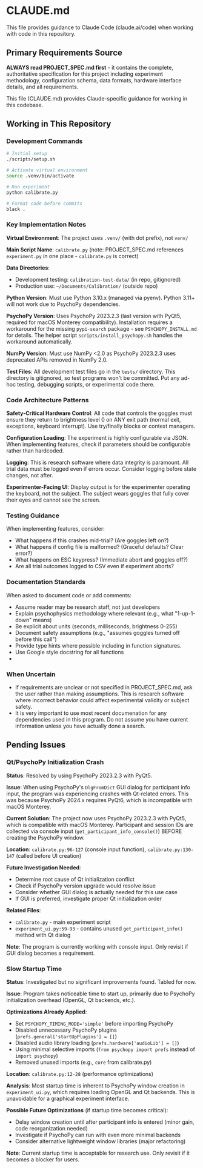 # CLAUDE.md

This file provides guidance to Claude Code (claude.ai/code) when working with code in this repository.

## Primary Requirements Source

**ALWAYS read PROJECT_SPEC.md first** - it contains the complete, authoritative specification for this project including experiment methodology, configuration schema, data formats, hardware interface details, and all requirements.

This file (CLAUDE.md) provides Claude-specific guidance for working in this codebase.

## Working in This Repository

### Development Commands

```bash
# Initial setup
./scripts/setup.sh

# Activate virtual environment
source .venv/bin/activate

# Run experiment
python calibrate.py

# Format code before commits
black .
```

### Key Implementation Notes

**Virtual Environment**: The project uses `.venv/` (with dot prefix), not `venv/`

**Main Script Name**: `calibrate.py` (note: PROJECT_SPEC.md references `experiment.py` in one place - `calibrate.py` is correct)

**Data Directories**:
- Development testing: `calibration-test-data/` (in repo, gitignored)
- Production use: `~/Documents/Calibration/` (outside repo)

**Python Version**: Must use Python 3.10.x (managed via pyenv). Python 3.11+ will not work due to PsychoPy dependencies.

**PsychoPy Version**: Uses PsychoPy 2023.2.3 (last version with PyQt5, required for macOS Monterey compatibility). Installation requires a workaround for the missing `pypi-search` package - see `PSYCHOPY_INSTALL.md` for details. The helper script `scripts/install_psychopy.sh` handles the workaround automatically.

**NumPy Version**: Must use NumPy <2.0 as PsychoPy 2023.2.3 uses deprecated APIs removed in NumPy 2.0.

**Test Files**: All development test files go in the `tests/` directory. This directory is gitignored, so test programs won't be committed. Put any ad-hoc testing, debugging scripts, or experimental code there.

### Code Architecture Patterns

**Safety-Critical Hardware Control**: All code that controls the goggles must ensure they return to brightness level 0 on ANY exit path (normal exit, exceptions, keyboard interrupt). Use try/finally blocks or context managers.

**Configuration Loading**: The experiment is highly configurable via JSON. When implementing features, check if parameters should be configurable rather than hardcoded.

**Logging**: This is research software where data integrity is paramount. All trial data must be logged even if errors occur. Consider logging before state changes, not after.

**Experimenter-Facing UI**: Display output is for the experimenter operating the keyboard, not the subject. The subject wears goggles that fully cover their eyes and cannot see the screen.

### Testing Guidance

When implementing features, consider:
- What happens if this crashes mid-trial? (Are goggles left on?)
- What happens if config file is malformed? (Graceful defaults? Clear error?)
- What happens on ESC keypress? (Immediate abort and goggles off?)
- Are all trial outcomes logged to CSV even if experiment aborts?

### Documentation Standards

When asked to document code or add comments:
- Assume reader may be research staff, not just developers
- Explain psychophysics methodology where relevant (e.g., what "1-up-1-down" means)
- Be explicit about units (seconds, milliseconds, brightness 0-255)
- Document safety assumptions (e.g., "assumes goggles turned off before this call")
- Provide type hints where possible including in function signatures.
- Use Google style docstring for all functions
- 
### When Uncertain

- If requirements are unclear or not specified in PROJECT_SPEC.md, ask the user rather than making assumptions. This is research software where incorrect behavior could affect experimental validity or subject safety.
- It is very important to use most recent documenation for any dependencies used in this program.  Do not assume you have current information unless you have actually done a search.

## Pending Issues

### Qt/PsychoPy Initialization Crash

**Status**: Resolved by using PsychoPy 2023.2.3 with PyQt5.

**Issue**: When using PsychoPy's `DlgFromDict` GUI dialog for participant info input, the program was experiencing crashes with Qt-related errors. This was because PsychoPy 2024.x requires PyQt6, which is incompatible with macOS Monterey.

**Current Solution**: The project now uses PsychoPy 2023.2.3 with PyQt5, which is compatible with macOS Monterey. Participant and session IDs are collected via console input (`get_participant_info_console()`) BEFORE creating the PsychoPy window.

**Location**: `calibrate.py:96-127` (console input function), `calibrate.py:130-147` (called before UI creation)

**Future Investigation Needed**:
- Determine root cause of Qt initialization conflict
- Check if PsychoPy version upgrade would resolve issue
- Consider whether GUI dialog is actually needed for this use case
- If GUI is preferred, investigate proper Qt initialization order

**Related Files**:
- `calibrate.py` - main experiment script
- `experiment_ui.py:59-93` - contains unused `get_participant_info()` method with Qt dialog

**Note**: The program is currently working with console input. Only revisit if GUI dialog becomes a requirement.

### Slow Startup Time

**Status**: Investigated but no significant improvements found. Tabled for now.

**Issue**: Program takes noticeable time to start up, primarily due to PsychoPy initialization overhead (OpenGL, Qt backends, etc.).

**Optimizations Already Applied**:
- Set `PSYCHOPY_TIMING_MODE='simple'` before importing PsychoPy
- Disabled unnecessary PsychoPy plugins (`prefs.general['startUpPlugins'] = []`)
- Disabled audio library loading (`prefs.hardware['audioLib'] = []`)
- Using minimal selective imports (`from psychopy import prefs` instead of `import psychopy`)
- Removed unused imports (e.g., `core` from calibrate.py)

**Location**: `calibrate.py:12-28` (performance optimizations)

**Analysis**: Most startup time is inherent to PsychoPy window creation in `experiment_ui.py`, which requires loading OpenGL and Qt backends. This is unavoidable for a graphical experiment interface.

**Possible Future Optimizations** (if startup time becomes critical):
- Delay window creation until after participant info is entered (minor gain, code reorganization needed)
- Investigate if PsychoPy can run with even more minimal backends
- Consider alternative lightweight window libraries (major refactoring)

**Note**: Current startup time is acceptable for research use. Only revisit if it becomes a blocker for users.